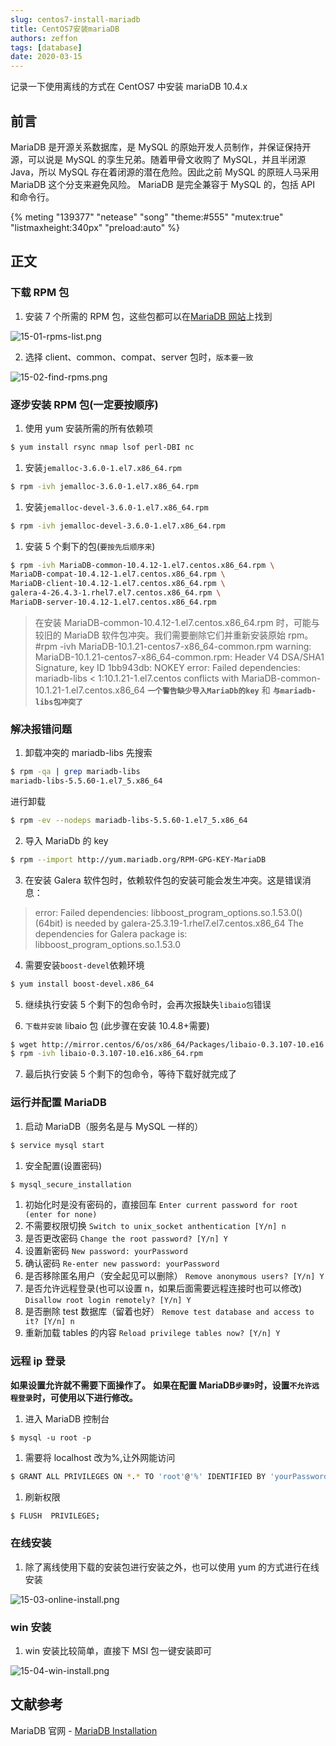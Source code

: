 ```yaml
---
slug: centos7-install-mariadb
title: CentOS7安装mariaDB
authors: zeffon
tags: [database]
date: 2020-03-15
---
```


记录一下使用离线的方式在 CentOS7 中安装 mariaDB 10.4.x

<!--truncate-->

## 前言

MariaDB 是开源关系数据库，是 MySQL 的原始开发人员制作，并保证保持开源，可以说是 MySQL 的孪生兄弟。随着甲骨文收购了 MySQL，并且半闭源 Java，所以 MySQL 存在着闭源的潜在危险。因此之前 MySQL 的原班人马采用 MariaDB 这个分支来避免风险。
MariaDB 是完全兼容于 MySQL 的，包括 API 和命令行。

{% meting "139377" "netease" "song" "theme:#555" "mutex:true" "listmaxheight:340px" "preload:auto" %}

## 正文

### 下载 RPM 包

1. 安装 7 个所需的 RPM 包，这些包都可以在[MariaDB 网站](http://yum.mariadb.org/10.4/centos7-amd64/rpms/)上找到

![15-01-rpms-list.png](./img/03/15-01-rpms-list.png)

2. 选择 client、common、compat、server 包时，`版本要一致`

![15-02-find-rpms.png](./img/03/15-02-find-rpms.png)

### 逐步安装 RPM 包(一定要按顺序)

1. 使用 yum 安装所需的所有依赖项

```sh
$ yum install rsync nmap lsof perl-DBI nc
```

1. 安装`jemalloc-3.6.0-1.el7.x86_64.rpm`

```sh
$ rpm -ivh jemalloc-3.6.0-1.el7.x86_64.rpm
```

1. 安装`jemalloc-devel-3.6.0-1.el7.x86_64.rpm`

```sh
$ rpm -ivh jemalloc-devel-3.6.0-1.el7.x86_64.rpm
```

1. 安装 5 个剩下的包(`要按先后顺序来`)

```sh
$ rpm -ivh MariaDB-common-10.4.12-1.el7.centos.x86_64.rpm \
MariaDB-compat-10.4.12-1.el7.centos.x86_64.rpm \
MariaDB-client-10.4.12-1.el7.centos.x86_64.rpm \
galera-4-26.4.3-1.rhel7.el7.centos.x86_64.rpm \
MariaDB-server-10.4.12-1.el7.centos.x86_64.rpm
```

> 在安装 MariaDB-common-10.4.12-1.el7.centos.x86_64.rpm 时，可能与较旧的 MariaDB 软件包冲突。我们需要删除它们并重新安装原始 rpm。
> #rpm -ivh MariaDB-10.1.21-centos7-x86_64-common.rpm
> warning: MariaDB-10.1.21-centos7-x86_64-common.rpm: Header V4 DSA/SHA1 Signature, key ID 1bb943db: NOKEY
> error: Failed dependencies:
> mariadb-libs < 1:10.1.21-1.el7.centos conflicts with MariaDB-common-10.1.21-1.el7.centos.x86_64
> **`一个警告缺少导入MariaDb的key`** 和 **`与mariadb-libs包冲突了`**

### 解决报错问题

1. 卸载冲突的 mariadb-libs
   先搜索

```sh
$ rpm -qa | grep mariadb-libs
mariadb-libs-5.5.60-1.el7_5.x86_64
```

进行卸载

```sh
$ rpm -ev --nodeps mariadb-libs-5.5.60-1.el7_5.x86_64
```

2. 导入 MariaDb 的 key

```sh
$ rpm --import http://yum.mariadb.org/RPM-GPG-KEY-MariaDB
```

3. 在安装 Galera 软件包时，依赖软件包的安装可能会发生冲突。这是错误消息：

> error: Failed dependencies:
> libboost_program_options.so.1.53.0()(64bit) is needed by galera-25.3.19-1.rhel7.el7.centos.x86_64
> The dependencies for Galera package is: libboost_program_options.so.1.53.0

4. 需要安装`boost-devel`依赖环境

```sh
$ yum install boost-devel.x86_64
```

5. 继续执行安装 5 个剩下的包命令时，会再次报缺失`libaio包`错误

6. `下载并安装` libaio 包 (此步骤在安装 10.4.8+需要)

```sh
$ wget http://mirror.centos/6/os/x86_64/Packages/libaio-0.3.107-10.e16.x86_64.rpm
$ rpm -ivh libaio-0.3.107-10.e16.x86_64.rpm
```

7. 最后执行安装 5 个剩下的包命令，等待下载好就完成了

### 运行并配置 MariaDB

1. 启动 MariaDB（服务名是与 MySQL 一样的）

```sh
$ service mysql start
```

1. 安全配置(设置密码)

```sh
$ mysql_secure_installation
```

1. 初始化时是没有密码的，直接回车
   `Enter current password for root (enter for none)`
2. 不需要权限切换
   `Switch to unix_socket anthentication [Y/n] n`
3. 是否更改密码
   `Change the root password? [Y/n] Y`
4. 设置新密码
   `New password: yourPassword`
5. 确认密码
   `Re-enter new password: yourPassword`
6. 是否移除匿名用户（安全起见可以删除）
   `Remove anonymous users? [Y/n] Y`
7. 是否允许远程登录(也可以设置 n，如果后面需要远程连接时也可以修改)
   `Disallow root login remotely? [Y/n] Y`
8. 是否删除 test 数据库（留着也好）
   `Remove test database and access to it? [Y/n] n`
9. 重新加载 tables 的内容
   `Reload privilege tables now? [Y/n] Y`

### 远程 ip 登录

**如果设置允许就不需要下面操作了。**
**如果在配置 MariaDB`步骤9`时，设置`不允许远程登录`时，可使用以下进行修改。**

1. 进入 MariaDB 控制台

```
$ mysql -u root -p
```

1. 需要将 localhost 改为%,让外网能访问

```sh
$ GRANT ALL PRIVILEGES ON *.* TO 'root'@'%' IDENTIFIED BY 'yourPassword' WITH GRANT OPTION;
```

1. 刷新权限

```sh
$ FLUSH  PRIVILEGES;
```

### 在线安装

1. 除了离线使用下载的安装包进行安装之外，也可以使用 yum 的方式进行在线安装

![15-03-online-install.png](./img/03/15-03-online-install.png)

### win 安装

1. win 安装比较简单，直接下 MSI 包一键安装即可

![15-04-win-install.png](./img/03/15-04-win-install.png)

## 文献参考

MariaDB 官网 - [MariaDB Installation](https://mariadb.com/kb/en/mariadb-installation-version-10121-via-rpms-on-centos-7/)
